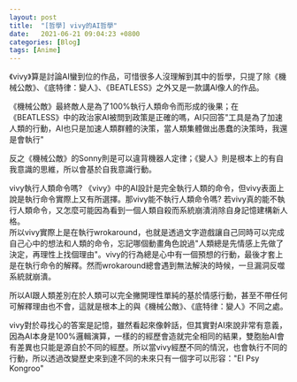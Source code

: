 ```yaml
---
layout: post
title:  "[哲學] vivy的AI哲學"
date:   2021-06-21 09:04:23 +0800
categories: [Blog]
tags: [Anime]
---
```


《vivy》算是討論AI蠻到位的作品，可惜很多人沒理解到其中的哲學，只提了除《機械公敵》、《底特律：變人》、《BEATLESS》之外又是一款講AI像人的作品。
  
《機械公敵》最終敵人是為了100%執行人類命令而形成的後果；在《BEATLESS》中的政治家AI被問到政策是正確的嗎，AI只回答"工具是為了加速人類的行動，AI也只是加速人類群體的決策，當人類集體做出愚蠢的決策時，我還是會執行"
  
反之《機械公敵》的Sonny則是可以違背機器人定律；《變人》則是根本上的有自我意識的思維，所以會基於自我意識行動。  

  
vivy執行人類命令嗎?  《vivy》中的AI設計是完全執行人類的命令，但vivy表面上說是執行命令實際上又有所選擇。那vivy能不執行人類命令嗎?  若vivy真的能不執行人類命令，又怎麼可能因為看到一個人類自殺而系統崩潰消除自身記憶建構新人格。  
所以vivy實際上是在執行wrokaround，也就是透過文字遊戲讓自己同時可以完成自己心中的想法和人類的命令，忘記哪個動畫角色說過"人類總是先情感上先做了決定，再理性上找個理由"。vivy的行為總是心中有一個預想的行動，最後才套上是在執行命令的解釋。然而wrokaround總會遇到無法解決的時候，一旦漏洞反噬系統就崩潰。  

所以AI跟人類差別在於人類可以完全撇開理性單純的基於情感行動，甚至不帶任何可解釋理由也不會，這就是根本上的與《機械公敵》、《底特律：變人》不同之處。  

vivy對於尋找心的答案是記憶，雖然看起來像幹話，但其實對AI來說非常有意義，因為AI本身是100%邏輯演算，一樣的的經歷會造就完全相同的結果，雙胞胎AI會有差異也只能是源自於不同的經歷。所以當vivy經歷不同的情況，也會執行不同的行動，所以透過改變歷史來到達不同的未來只有一個字可以形容："El Psy Kongroo"